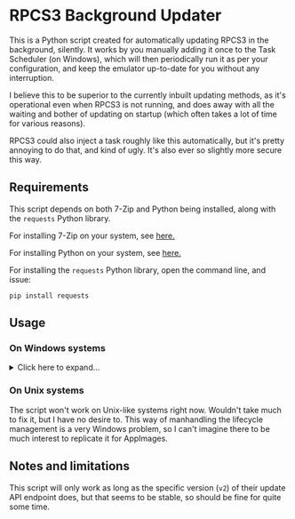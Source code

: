 # RPCS3 Background Updater

This is a Python script created for automatically updating RPCS3 in the background, silently. It works by you manually adding it once to the Task Scheduler (on Windows), which will then periodically run it as per your configuration, and keep the emulator up-to-date for you without any interruption.

I believe this to be superior to the currently inbuilt updating methods, as it's operational even when RPCS3 is not running, and does away with all the waiting and bother of updating on startup (which often takes a lot of time for various reasons).

RPCS3 could also inject a task roughly like this automatically, but it's pretty annoying to do that, and kind of ugly. It's also ever so slightly more secure this way.

## Requirements

This script depends on both 7-Zip and Python being installed, along with the `requests` Python library.

For installing 7-Zip on your system, see [here.](https://www.7-zip.org/download.html)

For installing Python on your system, see [here.](https://www.python.org/downloads/)

For installing the `requests` Python library, open the command line, and issue:

```
pip install requests
```

## Usage

### On Windows systems

<details>
<summary>Click here to expand...</summary>

1. Download the script from GitHub by
   * visiting the script file (`updater.py`) in the repository,
   * clicking on the `Raw` button to display the original file,
   * pressing `CTRL+S` to save it to your RPCS3 installation directory (where `rpcs3.exe` is)

2. Open the Start Menu, then search for and open `Task Scheduler`

3. Click on `Create Task...`

4. Configure the updater task as follows:
   * for `Name`, give it something descriptive, like `RPCS3 Background Updater`
   * on the `Triggers` tab, add a new trigger:
     * for `Begin the task`, select `On Schedule`
     * for frequency, select `One time` (confusing, I know)
     * check the `Repeat task every:` checkbox, and set it to your liking (I use 15 mins)
     * at the `for a duration of:` drop-down, select `Indefinitely`
     * click `OK` to save it
   * on the `Actions` tab, add a new action:
     * for `Action:` you'll want `Start a program`
     * for `Program/script:` you'll want to simply type in `pythonw`
     * for `Add arguments:`, you'll need to provide the path to the script file
       * navigate to your RPCS3 installation directory where you've downloaded it
       * hold `CTRL` and right click
       * select `Copy full path`
       * paste it into the `Add arguments:` textbox (and don't remove the quotes around it)
     * click `OK` to save it
   * on the `Conditions` tab, check the `only if network connection is available` (optional)
   * click `OK` to finalize the task

5. Open RPCS3, and in `Config` > `GUI` change the `Check for updates on startup` setting to `Background`

If you've done everything correctly, you'll no longer be prompted to update RPCS3 on startup, nor will it forcefully update on every launch. Instead, the emulator will be kept up-to-date by this script, periodically polling for updates, and applying them as they come, seamlessly.

</details>

### On Unix systems

The script won't work on Unix-like systems right now. Wouldn't take much to fix it, but I have no desire to. This way of manhandling the lifecycle management is a very Windows problem, so I can't imagine there to be much interest to replicate it for AppImages.

## Notes and limitations

This script will only work as long as the specific version (`v2`) of their update API endpoint does, but that seems to be stable, so should be fine for quite some time.
